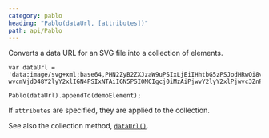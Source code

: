 ```yaml
---
category: pablo
heading: "Pablo(dataUrl, [attributes])"
path: api/Pablo
---
```



Converts a data URL for an SVG file into a collection of elements.

    var dataUrl = 'data:image/svg+xml;base64,PHN2ZyB2ZXJzaW9uPSIxLjEiIHhtbG5zPSJodHRwOi8vd3d3L…wvcmVjdD48Y2lyY2xlIGN4PSIxNTAiIGN5PSI0MCIgcj0iMzAiPjwvY2lyY2xlPjwvc3ZnPg==';

    Pablo(dataUrl).appendTo(demoElement);

If `attributes` are specified, they are applied to the collection.

See also the collection method, [`dataUrl()`](/api/dataUrl/).


[push]: /api/push/
[collection-manipulation]: /api/#collection-manipulation
[nodelist]: https://developer.mozilla.org/docs/Web/API/NodeList
[jquery-collection]: http://api.jquery.com/jQuery/
[qsa]: https://developer.mozilla.org/docs/DOM/Element.querySelectorAll
[find]: /api/find/
